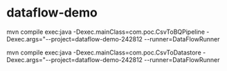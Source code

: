 # dataflow-demo


mvn compile exec:java -Dexec.mainClass=com.poc.CsvToBQPipeline -Dexec.args="--project=dataflow-demo-242812 --runner=DataFlowRunner


mvn compile exec:java -Dexec.mainClass=com.poc.CsvToDatastore -Dexec.args="--project=dataflow-demo-242812 --runner=DataFlowRunner

